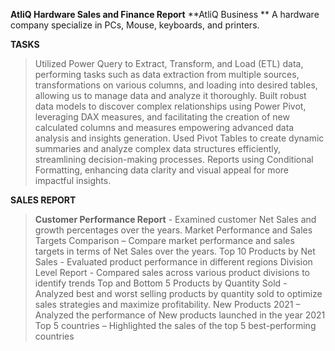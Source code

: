**AtliQ Hardware Sales and Finance Report**
**AtliQ Business **
A hardware company specialize in  PCs, Mouse, keyboards, and printers.

**TASKS**
>  Utilized Power Query to Extract, Transform, and Load (ETL) data, performing tasks such as data extraction from multiple sources, transformations on various columns, and loading into desired tables, allowing us to manage data and analyze it thoroughly.
>  Built robust data models to discover complex relationships using Power Pivot, leveraging DAX measures, and facilitating the creation of new calculated columns and measures empowering advanced data analysis and insights generation.
>  Used Pivot Tables to create dynamic summaries and analyze complex data structures efficiently, streamlining decision-making processes.
>  Reports using Conditional Formatting, enhancing data clarity and visual appeal for more impactful insights.


**SALES REPORT**
>  **Customer Performance Report** - Examined customer Net Sales and growth percentages over the years.
>  Market Performance and Sales Targets Comparison – Compare market performance and sales targets in terms of Net Sales over the years.
Top 10 Products by Net Sales - Evaluated product performance in different regions
Division Level Report - Compared sales across various product divisions to identify trends
Top and Bottom 5 Products by Quantity Sold - Analyzed best and worst selling products by quantity sold to optimize sales strategies and maximize profitability.
New Products 2021 – Analyzed the performance of New products launched in the year 2021
Top 5 countries – Highlighted the sales of the top 5 best-performing countries
